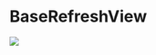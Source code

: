 # BaseRefreshView

[![](https://jitpack.io/v/zhl3391/BaseRefreshView.svg)](https://jitpack.io/#zhl3391/BaseRefreshView)